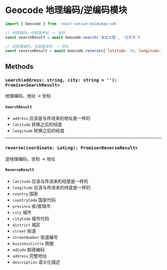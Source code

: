# Geocode 地理编码/逆编码模块

```javascript
import { Geocode } from 'react-native-baidumap-sdk'

// 地理编码，也就是地址 -> 坐标
const searchResult = await Geocode.search('海龙大厦', '北京市')

// 逆地理编码，也就是坐标 -> 地址
const reverseResult = await Geocode.reverse({ latitude: 39, longitude: 113 })
```

## Methods

### `search(address: string, city: string = ''): Promise<SearchResult>`
地理编码，地址 -> 坐标

#### `SearchResult`
- `address` 应该是与传进来的地址是一样的
- `latitude` 转换之后的经度
- `longitude` 转换之后的经度

---

### `reverse(coordinate: LatLng): Promise<ReverseResult>`
逆地理编码，坐标 -> 地址

#### `ReverseResult`
- `latitude` 应该与传进来的经度是一样的
- `longitude` 应该与传进来的纬度是一样的
- `country` 国家
- `countryCode` 国家代码
- `province` 省/直辖市
- `city` 城市
- `cityCode` 城市代码
- `district` 城区
- `street` 街道
- `streetNumber` 街道编号
- `businessCircle` 商圈
- `adCode` 邮政编码
- `address` 完整地址
- `description` 语义化描述
